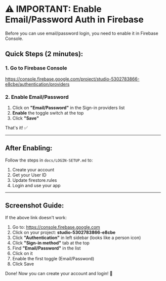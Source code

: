 # ⚠️ IMPORTANT: Enable Email/Password Auth in Firebase

Before you can use email/password login, you need to enable it in Firebase Console.

## Quick Steps (2 minutes):

### 1. Go to Firebase Console
https://console.firebase.google.com/project/studio-5302783866-e8cbe/authentication/providers

### 2. Enable Email/Password

1. Click on **"Email/Password"** in the Sign-in providers list
2. **Enable** the toggle switch at the top
3. Click **"Save"**

That's it! ✅

---

## After Enabling:

Follow the steps in `docs/LOGIN-SETUP.md` to:
1. Create your account
2. Get your User ID
3. Update firestore.rules
4. Login and use your app

---

## Screenshot Guide:

If the above link doesn't work:

1. Go to: https://console.firebase.google.com
2. Click on your project: **studio-5302783866-e8cbe**
3. Click **"Authentication"** in left sidebar (looks like a person icon)
4. Click **"Sign-in method"** tab at the top
5. Find **"Email/Password"** in the list
6. Click on it
7. Enable the first toggle (Email/Password)
8. Click Save

Done! Now you can create your account and login! 🎉
